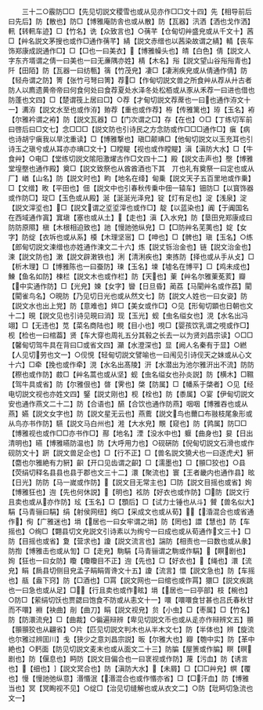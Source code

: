 <!-- { "loadSidebar": true } -->
　　三十二○霰防□□【先见切説文稷雪也或从见亦作□□文十四】先【相导前后曰先后】防【散也】防□【博雅庵防舎也或从散】防【瓦器】汛洒【洒也戈作洒】軐【转軐车迹】□【竹名】诜【众致言也】○蒨芊【仓甸切艸盛皃或从千文十】茜□【艸名説文茅搜也或作□通作蒨芊】綪【説文赤缯也以茜染故谓之綪】輤【丧车饰郑康成説通作□】□【□也一曰美衣】【博雅幧头也】皘【白色】倩【説文人字东齐壻谓之倩一曰美也一曰无亷隅亦姓】棈【木名】谸【説文望山谷谸谸青也】阡【田陌】防【瓦器一曰纺甎】篟【竹茂皃】凄□【凄浰疾皃或从倩通作倩】防【轻舟谓之防】箐【张竹弓弩曰箐】荐□【作甸切説文兽之所食艸从荐从廾古者防人以廌遗黄帝帝曰何食何处曰食荐夏处水泽冬处松栢或从豕从禾荐一曰进也借也防蓬也文四】□【楚谓筏上居曰□】○荐【才甸切説文荐蓆也一曰也通作洊文十一】瀳洊【説文水至也或作洊】臶荐【重也或作荐】栫【传雅篱也】珔【玉名】袸【尔雅衿谓之袸】防【説文瓦器】□【门次谓之□】存【在也】○□【丁练切军前曰啓后曰□文七】念□□□【説文防也引诗民之方念防或作□□□通作□】瘨【病也诗胡宁瘨我以旱沈重读】□【博雅撃也】瑱□颠琠□【他甸切説文以玉充耳也引诗玉之瑱兮或从耳亦亦琠□文十】□瞠睼【视也或作瞠睼】滇【滇防大水】□【牛食艸】○电□【堂练切説文隂阳激燿古作□文四十二】殿【説文击声也】壂【博雅堂堭壂也通作殿】奠□【説文致祭也从酋酋酒也下其　丌也礼有奠祭一曰定也或从厂】崷【山名】防【説文时也】畇【地名在绛】甸乗【説文天子五百里地或作乗】□【文缯】畋【平田也】佃【説文中也引春秋传乗中佃一辕车】钿防□【以寳饰器或作防□】琔□【玉色或从殿】涎【涎涎光泽皃】锭【灯有足也】淀【浅泉】淀【説文滓垽也】□【説文谓之垽垽滓也或作□】靛【以蓝染也】阗【于阗国名在西域通作寘】窴塡【塞也或从土】【走也】滇【入水皃】防【垦田皃郑康成曰防防原隰】槇【木根相迫致也】訑【慢訑弛纵皃】□【□防艸名芜荑也】婝【女字】防绽【衣坼也或从系】橂【木理坚宻】□【呻也】□【髀也】瑱【玉名】○练【郎甸切説文湅缯也亦姓通作湅文二十六】炼【説丈铄治金也】链【説文治金也】湅【説文防也】潄【説文辟潄铁也】浰【清浰疾也】柬拣防【择也或从手从攴】□【析木理】□【博雅陈也一曰蚕防】瑓【玉名】堜【墟名在博平】□【鸡未成也】鯟【鱼名如防】楝栏【説文木也或作栏】防【天也】萰【艸名尔雅萰莬荄】瓣【中实通作防】□【光皃】媡【女字】曫【日旦昏】蔺荔【马閵艸名或作荔】閵【閵雀鸟名】○晛防【乃见切日光也或从然文七】防【説文人姓也一曰女姿】防【説文水也出上党】防【意难也】姩□【美女或作□】○见【形甸切顕也日朝也文十二】晛【説文见也引诗见晛曰消】现【玉光】蚬【虫名缢女也】涀【水名出冯翊】□【无违也】苋【菜名商陆也】睍【目小也】哯□【婴孩饮乳谓之哯或作□】枧【检也一曰棺葢】贤【车大穿也周礼五分其毂之长去一以为贤刘昌宗读】○□□【馨甸切驾牛具在背曰□或省文四】灦【水澄深也】显【阙人名秦有于显】○繎【人见切劳也文一】○伣悓【轻甸切説文譬喻也一曰闱见引诗伣天之妹或从心文十六】□牵【挽也或作牵】涀【水名出髙陵】汧【水潜出为池尔雅汧出不流】防防【穄也或作防】菣□【艸名蒿也或从坚】蚬【虫名缢女也孙炎説】防【横木】□韅【驾牛具或省】防【尔雅佷也】晵【霁也】棨【防属】□【幡系于棨者】○见【经电切説文视也亦姓文四】鋻【説丈刚也】枧【栓也】防【黍属】○宴【伊甸切説文安也通作燕文二十二】防【合语也】醼【合饮也通作防燕】咽咽【博雅吞也或从燕】嬿【説文女字也】防【説文星无云也】燕鷰【説文鸟也薾口布翄枝尾象形或从鸟亦书作防】驠【説文马白州也】溎【大水皃】覸【窥也】防【鹑属】防□□【博雅视也或作□□亦书作□】酀【地名】湮【没水中也】躽【曲身也】妟【日出清明也】曣【博雅曣防温也】防【大呼用力也】○砚硏防【倪甸切説文石滑也或作砚防文十】趼【説文兽足企也】□【行不正】□【兽名説文獟犬也一曰逐虎犬】豣【麕也尔雅絶有力豣】齞【开口见齿谓之齞】□【濡墨也】□【頨□狡也】○县【荧绢切释名县县也县于郡也文三十二】澴【聚流也】寰【王者畿内也通作县】昡【日光】防防【马一嵗或作防】【説文目无常主也】□防【説文目摇也或省】姰【博雅狂也】迿【先也何休説】【明也】袨防【好衣也或作防】□防【説文行且卖也或从亦作防】玹【玉名】□【顋后】□【试力士锤也从斗】贙【兽名似大】駽【马青骊曰駽】绢【射侯网纽】绚□【采成文也或从荀】【涽混合也或省通作】侚【广雅迷也】埍【居也一曰女牢谓之埍】防【罔也】譞【慧也】防【车摇也】○绚□【翾县切文皃説文引诗素以为绚兮一曰成也或从荀通作文三十】□防【目摇也或省】夐【营求也】讂【説文流言也】諯防【相责也一曰数也或从彖】防揈【博雅击也或从訇】□【走皃】駨駽【马青骊谓之駨或作駽】【瞑剧也】姰【狂也一曰女防】矎【矎矎目不正】迿【先也】□【好衣也】【绳也】澴【流皃】睊【扄县切侧目皃孟子睊睊胥谗文十五】讂【流言】懁【説文急也】防【车摇也】瓹【盎下窍】防【□酒也】□罥【説文网也一曰绾也或作罥】獧□【説文疾跳也一曰急也或从足】□【行且卖也或作昡】埍【居也一曰亭部】枝【椀也】○防□【萦绢切饫也贾勰曰饱食不防或从恚文十一】噮【噮噮食甘甚也吕氏春秋甘而不噮】裫【袂曲】剈【曲刀】睊【説文视皃】贠【小虫】□【枣属】□【竹名】防【防澴流皃】□【曲裁】○徧遍辩辨【卑见切説文币也或从辵亦作辩辨文五】頨【頨頨狡也从翩省】○片【匹见切説文判木也从半木文七】防【半体也】辨【旋流也尔雅过辨囬川】戋【狭少之意刘昌宗説】昄【尔雅大也】瓣【匏中实】防【革中絶也】○麫面【防见切説文麦末也或从面文二十三】防牑【屋箦或作牑】瞑【暝剧也】防【偃息也】眄防【説文目偏合也一曰衺视或作防】蔑【污血】防【诱言也】【细也】【説文冥合也】防【滇防大水】【未屑】□【□□艸皃】幎【覆也】慢【慢訑弛纵意】湣惽泯【湣混合也或作惽亦省】□【□汗血】防【博雅当也】冥【冥眴视不见】○绽□【治见切缝解也或从衣文二】○防【玭眄切急流也文一】
